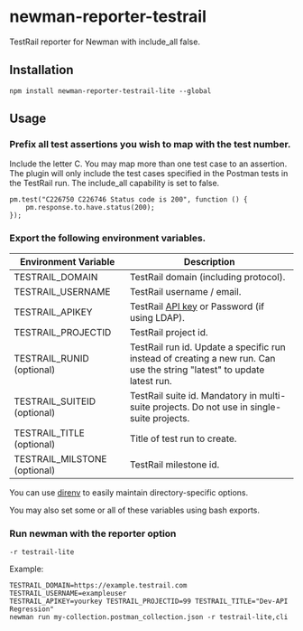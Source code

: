 # newman-reporter-testrail

TestRail reporter for Newman with include_all false.

## Installation

`npm install newman-reporter-testrail-lite --global`

## Usage

### Prefix all test assertions you wish to map with the test number.
Include the letter C. You may map more than one test case to an assertion.
The plugin will only include the test cases specified in the Postman tests in the TestRail run. The include_all capability is set to false.
```
pm.test("C226750 C226746 Status code is 200", function () {
    pm.response.to.have.status(200);
});
```

### Export the following environment variables.

| Environment Variable | Description |
| --- | --- |
| TESTRAIL_DOMAIN | TestRail domain (including protocol). |
| TESTRAIL_USERNAME | TestRail username / email. |
| TESTRAIL_APIKEY | TestRail [API key](http://docs.gurock.com/testrail-api2/accessing#username_and_api_key) or Password (if using LDAP). |
| TESTRAIL_PROJECTID | TestRail project id. |
| TESTRAIL_RUNID (optional) | TestRail run id.  Update a specific run instead of creating a new run.  Can use the string "latest" to update latest run. |
| TESTRAIL_SUITEID (optional) |TestRail suite id.  Mandatory in multi-suite projects.  Do not use in single-suite projects. |
| TESTRAIL_TITLE (optional) | Title of test run to create. |
| TESTRAIL_MILSTONE (optional) | TestRail milestone id. |

You can use [direnv](https://github.com/direnv/direnv) to easily maintain directory-specific options.

You may also set some or all of these variables using bash exports.

### Run newman with the reporter option
`-r testrail-lite`

Example:

```
TESTRAIL_DOMAIN=https://example.testrail.com TESTRAIL_USERNAME=exampleuser 
TESTRAIL_APIKEY=yourkey TESTRAIL_PROJECTID=99 TESTRAIL_TITLE="Dev-API Regression" 
newman run my-collection.postman_collection.json -r testrail-lite,cli
```
